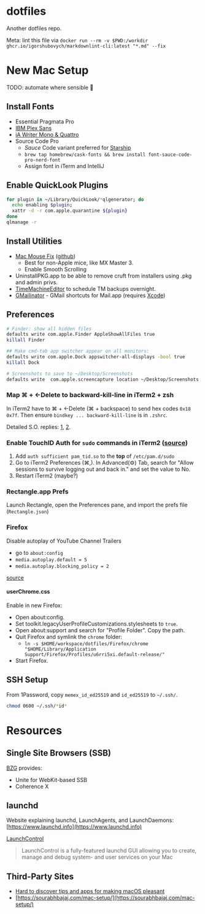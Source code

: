 # dotfiles

Another dotfiles repo.

Meta: lint this file via `docker run --rm -v $PWD:/workdir ghcr.io/igorshubovych/markdownlint-cli:latest "*.md" --fix`

# New Mac Setup

TODO: automate where sensible 🤖

## Install Fonts

- Essential Pragmata Pro
- [IBM Plex Sans](https://fonts.google.com/specimen/IBM+Plex+Sans)
- [iA Writer Mono & Quattro](https://github.com/iaolo/iA-Fonts)
- Source Code Pro
  - *Sauce* Code variant preferred for [Starship](https://starship.rs/)
  - `brew tap homebrew/cask-fonts && brew install font-sauce-code-pro-nerd-font`
  - Assign font in iTerm and IntelliJ

## Enable QuickLook Plugins

```sh
for plugin in ~/Library/QuickLook/*qlgenerator; do
  echo enabling $plugin;
  xattr -d -r com.apple.quarantine ${plugin}
done
qlmanage -r
```

## Install Utilities

- [Mac Mouse Fix](https://mousefix.org/) ([github](https://github.com/noah-nuebling/mac-mouse-fix))
  - Best for non-Apple mice, like MX Master 3.
  - Enable Smooth Scrolling
- UninstallPKG.app to be able to remove cruft from installers using .pkg and admin privs.
- [TimeMachineEditor](https://tclementdev.com/timemachineeditor/) to schedule TM backups overnight.
- [GMailinator](https://github.com/wwwjfy/GMailinator) - GMail shortcuts for Mail.app (requires [Xcode](https://developer.apple.com))

## Preferences

```sh
# Finder: show all hidden files
defaults write com.apple.Finder AppleShowAllFiles true
killall Finder

## Make cmd-tab app switcher appear on all monitors:
defaults write com.apple.Dock appswitcher-all-displays -bool true
killall Dock

# Screenshots to save to ~/Desktop/Screenshots
defaults write  com.apple.screencapture location ~/Desktop/Screenshots
```

### Map ⌘ + ←Delete to backward-kill-line in iTerm2 + zsh

In iTerm2 have to ⌘ + ←Delete (⌘ + backspace) to send hex codes `0x18 0x7f`. Then ensure `bindkey ... backward-kill-line` is in `.zshrc`.

Detailed S.O. replies: [1](https://stackoverflow.com/a/32340345), [2](https://stackoverflow.com/questions/6205157/how-to-set-keyboard-shortcuts-to-jump-to-beginning-end-of-line/29403520#29403520).

### Enable TouchID Auth for `sudo` commands in iTerm2 ([source](https://antkowiak.it/en/mac-os-en/enable-touchid-for-sudo-in-iterm-2/))

1. Add `auth sufficient pam_tid.so` to the **top** of `/etc/pam.d/sudo`
1. Go to iTerm2 Preferences (⌘,). In Advanced(⚙) Tab, search for "Allow sessions to survive logging out and back in." and set the value to No.
1. Restart iTerm2 (maybe?)

### Rectangle.app Prefs

Launch Rectangle, open the Preferences pane, and import the prefs file (`Rectangle.json`)

### Firefox

Disable autoplay of YouTube Channel Trailers

- go to `about:config`
- `media.autoplay.default = 5`
- `media.autoplay.blocking_policy = 2`

[source](https://www.reddit.com/r/firefox/comments/hohrym/autoplay_settings_changed_blocking_seems_much/)

#### userChrome.css

Enable in new Firefox:

- Open about:config.
- Set toolkit.legacyUserProfileCustomizations.stylesheets to `true`.
- Open about:support and search for "Profile Folder". Copy the path.
- Quit Firefox and symlink the `chrome` folder:
  - `ln -s $HOME/workspace/dotfiles/Firefox/chrome "$HOME/Library/Application Support/Firefox/Profiles/u6rri5xi.default-release/"`
- Start Firefox.

## SSH Setup

From 1Password, copy `memex_id_ed25519` and `id_ed25519` to `~/.ssh/`.

```sh
chmod 0600 ~/.ssh/*id*
```

# Resources

## Single Site Browsers (SSB)

[BZG](https://www.bzgapps.com) provides:

- Unite for WebKit-based SSB
- Coherence X

## launchd

Website explaining launchd, LaunchAgents, and LaunchDaemons: [https://www.launchd.info](https://www.launchd.info)

[LaunchControl](https://www.soma-zone.com/LaunchControl/)
> LaunchControl is a fully-featured launchd GUI allowing you to create, manage and debug system- and user services on your Mac

## Third-Party Sites

- [Hard to discover tips and apps for making macOS pleasant](https://thume.ca/2020/09/04/macos-tips/)
- [https://sourabhbajaj.com/mac-setup/](https://sourabhbajaj.com/mac-setup/)
